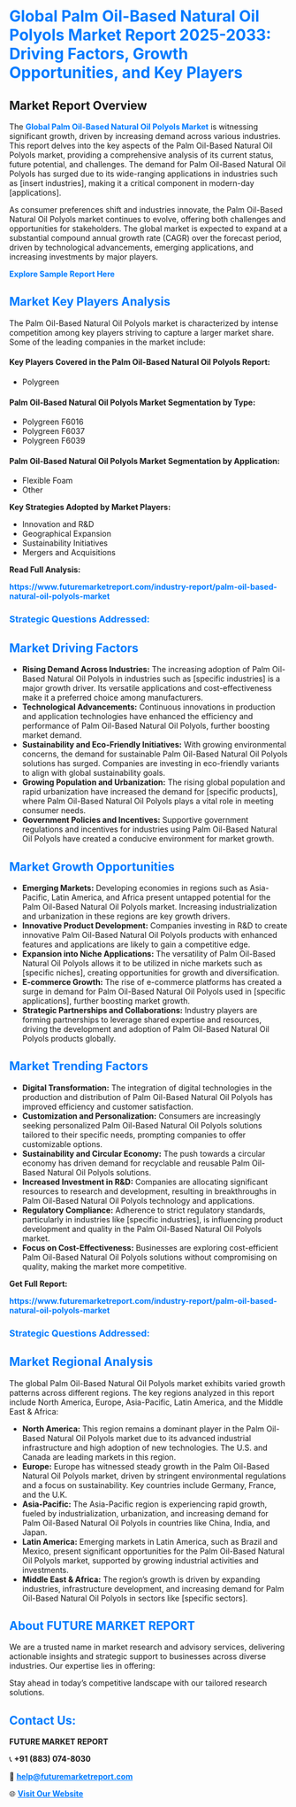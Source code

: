 <h1 style="color: #007BFF;">Global Palm Oil-Based Natural Oil Polyols Market Report 2025-2033: Driving Factors, Growth Opportunities, and Key Players</h1>

<section id="overview">
<h2>Market Report Overview</h2>
<p>The <a href="https://www.futuremarketreport.com/industry-report/palm-oil-based-natural-oil-polyols-market" style="color: #007BFF; text-decoration: none;"><strong>Global Palm Oil-Based Natural Oil Polyols Market</strong></a> is witnessing significant growth, driven by increasing demand across various industries. This report delves into the key aspects of the Palm Oil-Based Natural Oil Polyols market, providing a comprehensive analysis of its current status, future potential, and challenges. The demand for Palm Oil-Based Natural Oil Polyols has surged due to its wide-ranging applications in industries such as [insert industries], making it a critical component in modern-day [applications].</p>
<p>As consumer preferences shift and industries innovate, the Palm Oil-Based Natural Oil Polyols market continues to evolve, offering both challenges and opportunities for stakeholders. The global market is expected to expand at a substantial compound annual growth rate (CAGR) over the forecast period, driven by technological advancements, emerging applications, and increasing investments by major players.</p>
</section>

<section id="overview">
<p><a href="https://www.futuremarketreport.com/request-sample/reportId=30083" style="color: #007BFF; text-decoration: none;"><strong>Explore Sample Report Here</strong></a></p>
</section>

<section id="key-players">
<h2 style="color: #007BFF;">Market Key Players Analysis</h2>
<p>The Palm Oil-Based Natural Oil Polyols market is characterized by intense competition among key players striving to capture a larger market share. Some of the leading companies in the market include:</p>
<h4>Key Players Covered in the Palm Oil-Based Natural Oil Polyols Report:</h4>
<ul><li>Polygreen</li></ul>
<h4>Palm Oil-Based Natural Oil Polyols Market Segmentation by Type:</h4>
<ul><li>Polygreen F6016</li><li>Polygreen F6037</li><li>Polygreen F6039</li></ul>

<h4>Palm Oil-Based Natural Oil Polyols Market Segmentation by Application:</h4>
<ul><li>Flexible Foam</li><li>Other</li></ul>
<p><strong>Key Strategies Adopted by Market Players:</strong></p>
<ul>
<li>Innovation and R&D</li>
<li>Geographical Expansion</li>
<li>Sustainability Initiatives</li>
<li>Mergers and Acquisitions</li>
</ul>
</section>

<section>
<p><strong>Read Full Analysis: </strong></p><a href="https://www.futuremarketreport.com/industry-report/palm-oil-based-natural-oil-polyols-market" style="color: #007BFF; text-decoration: none;"><strong>https://www.futuremarketreport.com/industry-report/palm-oil-based-natural-oil-polyols-market</strong></a>
<h3 style="color: #007BFF;">Strategic Questions Addressed:</h3>
</section>

<section id="driving-factors">
<h2 style="color: #007BFF;">Market Driving Factors</h2>
<ul>
<li><strong>Rising Demand Across Industries:</strong> The increasing adoption of Palm Oil-Based Natural Oil Polyols in industries such as [specific industries] is a major growth driver. Its versatile applications and cost-effectiveness make it a preferred choice among manufacturers.</li>
<li><strong>Technological Advancements:</strong> Continuous innovations in production and application technologies have enhanced the efficiency and performance of Palm Oil-Based Natural Oil Polyols, further boosting market demand.</li>
<li><strong>Sustainability and Eco-Friendly Initiatives:</strong> With growing environmental concerns, the demand for sustainable Palm Oil-Based Natural Oil Polyols solutions has surged. Companies are investing in eco-friendly variants to align with global sustainability goals.</li>
<li><strong>Growing Population and Urbanization:</strong> The rising global population and rapid urbanization have increased the demand for [specific products], where Palm Oil-Based Natural Oil Polyols plays a vital role in meeting consumer needs.</li>
<li><strong>Government Policies and Incentives:</strong> Supportive government regulations and incentives for industries using Palm Oil-Based Natural Oil Polyols have created a conducive environment for market growth.</li>
</ul>
</section>

<section id="growth-opportunities">
<h2 style="color: #007BFF;">Market Growth Opportunities</h2>
<ul>
<li><strong>Emerging Markets:</strong> Developing economies in regions such as Asia-Pacific, Latin America, and Africa present untapped potential for the Palm Oil-Based Natural Oil Polyols market. Increasing industrialization and urbanization in these regions are key growth drivers.</li>
<li><strong>Innovative Product Development:</strong> Companies investing in R&D to create innovative Palm Oil-Based Natural Oil Polyols products with enhanced features and applications are likely to gain a competitive edge.</li>
<li><strong>Expansion into Niche Applications:</strong> The versatility of Palm Oil-Based Natural Oil Polyols allows it to be utilized in niche markets such as [specific niches], creating opportunities for growth and diversification.</li>
<li><strong>E-commerce Growth:</strong> The rise of e-commerce platforms has created a surge in demand for Palm Oil-Based Natural Oil Polyols used in [specific applications], further boosting market growth.</li>
<li><strong>Strategic Partnerships and Collaborations:</strong> Industry players are forming partnerships to leverage shared expertise and resources, driving the development and adoption of Palm Oil-Based Natural Oil Polyols products globally.</li>
</ul>
</section>

<section id="trending-factors">
<h2 style="color: #007BFF;">Market Trending Factors</h2>
<ul>
<li><strong>Digital Transformation:</strong> The integration of digital technologies in the production and distribution of Palm Oil-Based Natural Oil Polyols has improved efficiency and customer satisfaction.</li>
<li><strong>Customization and Personalization:</strong> Consumers are increasingly seeking personalized Palm Oil-Based Natural Oil Polyols solutions tailored to their specific needs, prompting companies to offer customizable options.</li>
<li><strong>Sustainability and Circular Economy:</strong> The push towards a circular economy has driven demand for recyclable and reusable Palm Oil-Based Natural Oil Polyols solutions.</li>
<li><strong>Increased Investment in R&D:</strong> Companies are allocating significant resources to research and development, resulting in breakthroughs in Palm Oil-Based Natural Oil Polyols technology and applications.</li>
<li><strong>Regulatory Compliance:</strong> Adherence to strict regulatory standards, particularly in industries like [specific industries], is influencing product development and quality in the Palm Oil-Based Natural Oil Polyols market.</li>
<li><strong>Focus on Cost-Effectiveness:</strong> Businesses are exploring cost-efficient Palm Oil-Based Natural Oil Polyols solutions without compromising on quality, making the market more competitive.</li>
</ul>
</section>

<section>
<p><strong>Get Full Report: </strong></p><a href="https://www.futuremarketreport.com/industry-report/palm-oil-based-natural-oil-polyols-market" style="color: #007BFF; text-decoration: none;"><strong>https://www.futuremarketreport.com/industry-report/palm-oil-based-natural-oil-polyols-market</strong></a>
<h3 style="color: #007BFF;">Strategic Questions Addressed:</h3>
</section>


<section id="regional-analysis">
<h2 style="color: #007BFF;">Market Regional Analysis</h2>
<p>The global Palm Oil-Based Natural Oil Polyols market exhibits varied growth patterns across different regions. The key regions analyzed in this report include North America, Europe, Asia-Pacific, Latin America, and the Middle East & Africa:</p>
<ul>
<li><strong>North America:</strong> This region remains a dominant player in the Palm Oil-Based Natural Oil Polyols market due to its advanced industrial infrastructure and high adoption of new technologies. The U.S. and Canada are leading markets in this region.</li>
<li><strong>Europe:</strong> Europe has witnessed steady growth in the Palm Oil-Based Natural Oil Polyols market, driven by stringent environmental regulations and a focus on sustainability. Key countries include Germany, France, and the U.K.</li>
<li><strong>Asia-Pacific:</strong> The Asia-Pacific region is experiencing rapid growth, fueled by industrialization, urbanization, and increasing demand for Palm Oil-Based Natural Oil Polyols in countries like China, India, and Japan.</li>
<li><strong>Latin America:</strong> Emerging markets in Latin America, such as Brazil and Mexico, present significant opportunities for the Palm Oil-Based Natural Oil Polyols market, supported by growing industrial activities and investments.</li>
<li><strong>Middle East & Africa:</strong> The region’s growth is driven by expanding industries, infrastructure development, and increasing demand for Palm Oil-Based Natural Oil Polyols in sectors like [specific sectors].</li>
</ul>
</section>

<footer>
<h2 style="color: #007BFF;">About FUTURE MARKET REPORT</h2>
<p>We are a trusted name in market research and advisory services, delivering actionable insights and strategic support to businesses across diverse industries. Our expertise lies in offering:</p>

<p>Stay ahead in today’s competitive landscape with our tailored research solutions.</p>

<h2 style="color: #007BFF;">Contact Us:</h2>
<p><strong>FUTURE MARKET REPORT</strong></p>
<p>📞 <strong>+91 (883) 074-8030</strong></p>
<p>📧 <strong><a href="mailto:help@futuremarketreport.com" style="color: #007BFF;">help@futuremarketreport.com</a></strong></p>
<p>🌐 <strong><a href="https://www.futuremarketreport.com/" style="color: #007BFF;">Visit Our Website</a></strong></p>
</footer>